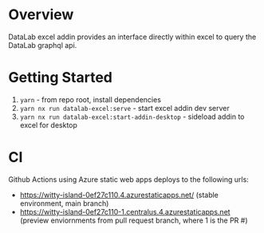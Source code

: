 # Overview

DataLab excel addin provides an interface directly within excel to query the DataLab graphql api.

# Getting Started

1. `yarn` - from repo root, install dependencies
1. `yarn nx run datalab-excel:serve` - start excel addin dev server
1. `yarn nx run datalab-excel:start-addin-desktop` - sideload addin to excel for desktop

# CI

Github Actions using Azure static web apps deploys to the following urls:

- https://witty-island-0ef27c110.4.azurestaticapps.net/ (stable environment, main branch)
- https://witty-island-0ef27c110-1.centralus.4.azurestaticapps.net (preview enviornments from pull request branch, where 1 is the PR #)
